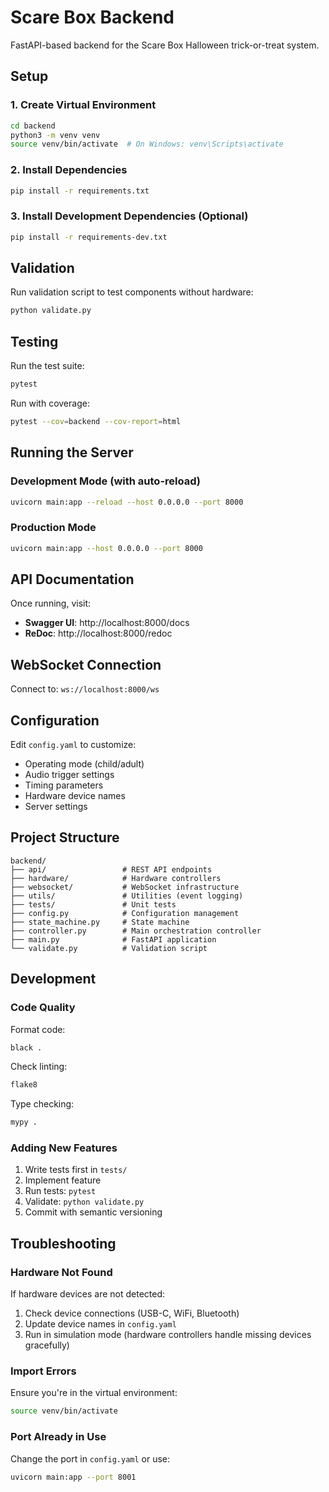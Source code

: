 # Scare Box Backend

FastAPI-based backend for the Scare Box Halloween trick-or-treat system.

## Setup

### 1. Create Virtual Environment

```bash
cd backend
python3 -m venv venv
source venv/bin/activate  # On Windows: venv\Scripts\activate
```

### 2. Install Dependencies

```bash
pip install -r requirements.txt
```

### 3. Install Development Dependencies (Optional)

```bash
pip install -r requirements-dev.txt
```

## Validation

Run validation script to test components without hardware:

```bash
python validate.py
```

## Testing

Run the test suite:

```bash
pytest
```

Run with coverage:

```bash
pytest --cov=backend --cov-report=html
```

## Running the Server

### Development Mode (with auto-reload)

```bash
uvicorn main:app --reload --host 0.0.0.0 --port 8000
```

### Production Mode

```bash
uvicorn main:app --host 0.0.0.0 --port 8000
```

## API Documentation

Once running, visit:

- **Swagger UI**: http://localhost:8000/docs
- **ReDoc**: http://localhost:8000/redoc

## WebSocket Connection

Connect to: `ws://localhost:8000/ws`

## Configuration

Edit `config.yaml` to customize:

- Operating mode (child/adult)
- Audio trigger settings
- Timing parameters
- Hardware device names
- Server settings

## Project Structure

```
backend/
├── api/                 # REST API endpoints
├── hardware/            # Hardware controllers
├── websocket/           # WebSocket infrastructure
├── utils/               # Utilities (event logging)
├── tests/               # Unit tests
├── config.py            # Configuration management
├── state_machine.py     # State machine
├── controller.py        # Main orchestration controller
├── main.py              # FastAPI application
└── validate.py          # Validation script
```

## Development

### Code Quality

Format code:

```bash
black .
```

Check linting:

```bash
flake8
```

Type checking:

```bash
mypy .
```

### Adding New Features

1. Write tests first in `tests/`
2. Implement feature
3. Run tests: `pytest`
4. Validate: `python validate.py`
5. Commit with semantic versioning

## Troubleshooting

### Hardware Not Found

If hardware devices are not detected:

1. Check device connections (USB-C, WiFi, Bluetooth)
2. Update device names in `config.yaml`
3. Run in simulation mode (hardware controllers handle missing devices gracefully)

### Import Errors

Ensure you're in the virtual environment:

```bash
source venv/bin/activate
```

### Port Already in Use

Change the port in `config.yaml` or use:

```bash
uvicorn main:app --port 8001
```
